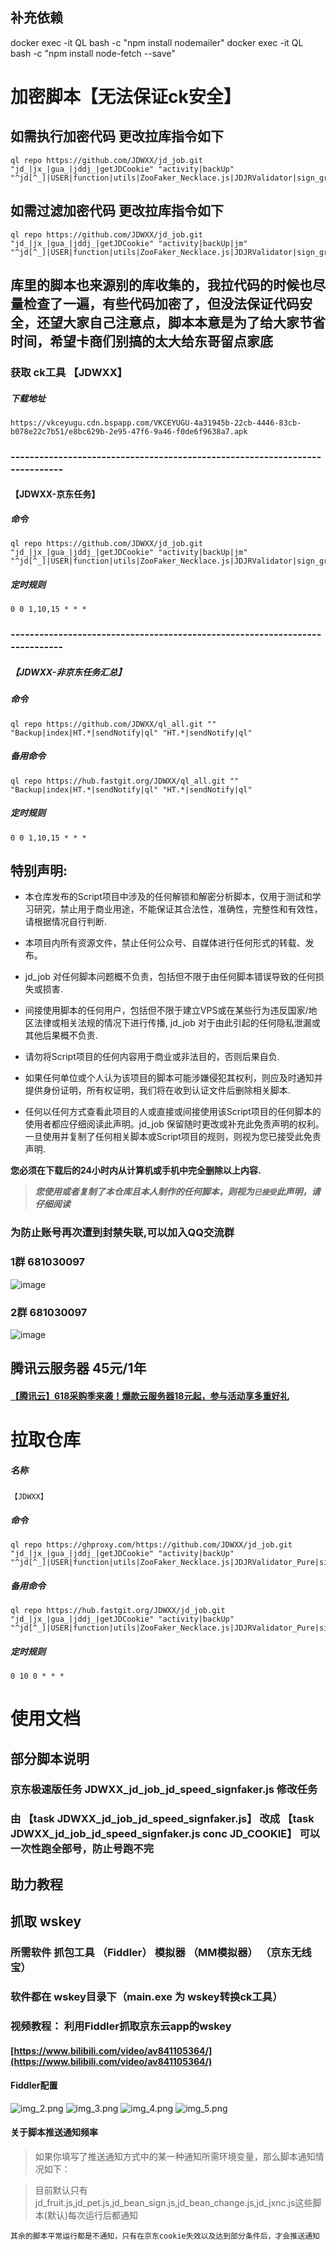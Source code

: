 ## 补充依赖
docker exec -it QL bash -c "npm install nodemailer"
docker exec -it QL bash -c "npm install node-fetch --save"

# 加密脚本【无法保证ck安全】
## 如需执行加密代码 更改拉库指令如下
```
ql repo https://github.com/JDWXX/jd_job.git "jd_|jx_|gua_|jddj_|getJDCookie" "activity|backUp" "^jd[^_]|USER|function|utils|ZooFaker_Necklace.js|JDJRValidator|sign_graphics_validate|ql|send"
```
## 如需过滤加密代码 更改拉库指令如下
```
ql repo https://github.com/JDWXX/jd_job.git "jd_|jx_|gua_|jddj_|getJDCookie" "activity|backUp|jm" "^jd[^_]|USER|function|utils|ZooFaker_Necklace.js|JDJRValidator|sign_graphics_validate|ql|send"
```

## 库里的脚本也来源别的库收集的，我拉代码的时候也尽量检查了一遍，有些代码加密了，但没法保证代码安全，还望大家自己注意点，脚本本意是为了给大家节省时间，希望卡商们别搞的太大给东哥留点家底


### 获取 ck工具 【JDWXX】

##### 下载地址

```
https://vkceyugu.cdn.bspapp.com/VKCEYUGU-4a31945b-22cb-4446-83cb-b078e22c7b51/e8bc629b-2e95-47f6-9a46-f0de6f9638a7.apk
```

### ----------------------------------------------------------------------------

#### 【JDWXX-京东任务】

##### 命令
```
ql repo https://github.com/JDWXX/jd_job.git "jd_|jx_|gua_|jddj_|getJDCookie" "activity|backUp|jm" "^jd[^_]|USER|function|utils|ZooFaker_Necklace.js|JDJRValidator|sign_graphics_validate|ql|send"
```

##### 定时规则

```
0 0 1,10,15 * * *
```

### ----------------------------------------------------------------------------

##### 【JDWXX-非京东任务汇总】

##### 命令

```
ql repo https://github.com/JDWXX/ql_all.git "" "Backup|index|HT.*|sendNotify|ql" "HT.*|sendNotify|ql"
```
##### 备用命令
```
ql repo https://hub.fastgit.org/JDWXX/ql_all.git "" "Backup|index|HT.*|sendNotify|ql" "HT.*|sendNotify|ql"
```
##### 定时规则

```
0 0 1,10,15 * * *
```

## 特别声明:

* 本仓库发布的Script项目中涉及的任何解锁和解密分析脚本，仅用于测试和学习研究，禁止用于商业用途，不能保证其合法性，准确性，完整性和有效性，请根据情况自行判断.

* 本项目内所有资源文件，禁止任何公众号、自媒体进行任何形式的转载、发布。

* jd_job 对任何脚本问题概不负责，包括但不限于由任何脚本错误导致的任何损失或损害.

* 间接使用脚本的任何用户，包括但不限于建立VPS或在某些行为违反国家/地区法律或相关法规的情况下进行传播, jd_job 对于由此引起的任何隐私泄漏或其他后果概不负责.

* 请勿将Script项目的任何内容用于商业或非法目的，否则后果自负.

* 如果任何单位或个人认为该项目的脚本可能涉嫌侵犯其权利，则应及时通知并提供身份证明，所有权证明，我们将在收到认证文件后删除相关脚本.

* 任何以任何方式查看此项目的人或直接或间接使用该Script项目的任何脚本的使用者都应仔细阅读此声明。jd_job 保留随时更改或补充此免责声明的权利。一旦使用并复制了任何相关脚本或Script项目的规则，则视为您已接受此免责声明.

**您必须在下载后的24小时内从计算机或手机中完全删除以上内容.**  </br>
> ***您使用或者复制了本仓库且本人制作的任何脚本，则视为`已接受`此声明，请仔细阅读***


### 为防止账号再次遭到封禁失联,可以加入QQ交流群
### 1群 681030097
![image](https://vkceyugu.cdn.bspapp.com/VKCEYUGU-4a406456-63ac-413b-b1f6-27a6eed5945e/baf96b0a-3764-4d81-b47f-bdcc3c553c96.png)
### 2群 681030097
![image](https://vkceyugu.cdn.bspapp.com/VKCEYUGU-4a406456-63ac-413b-b1f6-27a6eed5945e/98838c66-1a67-4c86-b52b-702742d7412a.png)

## 腾讯云服务器 45元/1年
#### [【腾讯云】618采购季来袭！爆款云服务器18元起，参与活动享多重好礼](https://cloud.tencent.com/act/cps/redirect?redirect=2260&cps_key=13c854d3ec192824956cc079f600753f&from=console)

# 拉取仓库
##### 名称

```
【JDWXX】
```
##### 命令
```
ql repo https://ghproxy.com/https://github.com/JDWXX/jd_job.git "jd_|jx_|gua_|jddj_|getJDCookie" "activity|backUp" "^jd[^_]|USER|function|utils|ZooFaker_Necklace.js|JDJRValidator_Pure|sign_graphics_validate|ql"

```
##### 备用命令
```
ql repo https://hub.fastgit.org/JDWXX/jd_job.git "jd_|jx_|gua_|jddj_|getJDCookie" "activity|backUp" "^jd[^_]|USER|function|utils|ZooFaker_Necklace.js|JDJRValidator_Pure|sign_graphics_validate|ql"

```
##### 定时规则

```
0 10 0 * * *
```

# 使用文档
## 部分脚本说明
### 京东极速版任务 JDWXX_jd_job_jd_speed_signfaker.js 修改任务
### 由 【task JDWXX_jd_job_jd_speed_signfaker.js】 改成 【task JDWXX_jd_job_jd_speed_signfaker.js conc JD_COOKIE】 可以一次性跑全部号，防止号跑不完

## 助力教程

## 抓取 wskey
### 所需软件 抓包工具 （Fiddler） 模拟器 （MM模拟器） （京东无线宝） 
### 软件都在 wskey目录下（main.exe 为 wskey转换ck工具）

### 视频教程： 利用Fiddler抓取京东云app的wskey
#### [https://www.bilibili.com/video/av841105364/](https://www.bilibili.com/video/av841105364/)

#### Fiddler配置
![img_2.png](docs/assets/img/img_2.png)
![img_3.png](docs/assets/img/img_3.png)
![img_4.png](docs/assets/img/img_4.png)
![img_5.png](docs/assets/img/img_5.png)


#### 关于脚本推送通知频率

> 如果你填写了推送通知方式中的某一种通知所需环境变量，那么脚本通知情况如下：

> 目前默认只有jd_fruit.js,jd_pet.js,jd_bean_sign.js,jd_bean_change.js,jd_jxnc.js这些脚本(默认)每次运行后都通知

  ```
其余的脚本平常运行都是不通知，只有在京东cookie失效以及达到部分条件后，才会推送通知    
  ```

